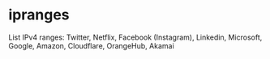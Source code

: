 # ipranges
List IPv4 ranges: Twitter, Netflix, Facebook (Instagram), Linkedin, Microsoft, Google, Amazon, Cloudflare, OrangeHub, Akamai
